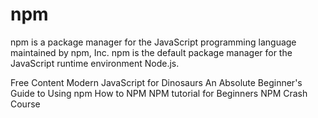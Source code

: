 # npm

npm is a package manager for the JavaScript programming language maintained by npm, Inc. npm is the default package manager for the JavaScript runtime environment Node.js.

<ResourceGroupTitle>Free Content</ResourceGroupTitle>
<BadgeLink badgeText='Read' colorScheme="yellow" href='https://peterxjang.com/blog/modern-javascript-explained-for-dinosaurs.html'>Modern JavaScript for Dinosaurs</BadgeLink>
<BadgeLink badgeText='Read' colorScheme="yellow" href='https://nodesource.com/blog/an-absolute-beginners-guide-to-using-npm/'>An Absolute Beginner's Guide to Using npm</BadgeLink>
<BadgeLink badgeText='Course' colorScheme='green' href='https://github.com/workshopper/how-to-npm'>How to NPM</BadgeLink>
<BadgeLink badgeText='Watch' href='https://www.youtube.com/watch?v=2V1UUhBJ62Y'>NPM tutorial for Beginners</BadgeLink>
<BadgeLink badgeText='Watch' href='https://www.youtube.com/watch?v=jHDhaSSKmB0'>NPM Crash Course</BadgeLink>
